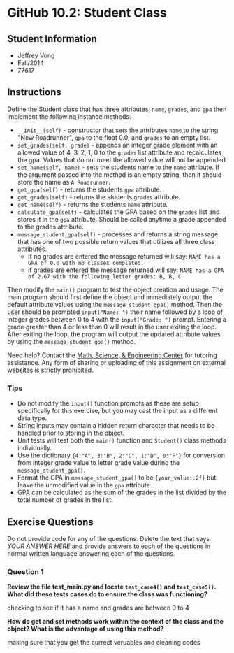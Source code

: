 # GitHub 10.2: Student Class

## Student Information

* Jeffrey Vong
* Fall/2014
* 77617

## Instructions

Define the Student class that has three attributes, `name`, `grades`, and `gpa` then implement the following instance methods:

* `__init__(self)` - constructor that sets the attributes `name` to the string "New Roadrunner", `gpa` to the float 0.0, and `grades` to an empty list.
* `set_grades(self, grade)` - appends an integer grade element with an allowed value of 4, 3, 2, 1, 0 to the `grades` list attribute and recalculates the gpa. Values that do not meet the allowed value will not be appended.
* `set_name(self, name)` - sets the students name to the `name` attribute. If the argument passed into the method is an empty string, then it should store the name as `A Roadrunner`.
* `get_gpa(self)` - returns the students `gpa` attribute.
* `get_grades(self)` - returns the students `grades` attribute.
* `get_name(self)` - returns the students `name` attribute.
* `calculate_gpa(self)` - calculates the GPA based on the `grades` list and stores it in the `gpa` attribute. Should be called anytime a grade appended to the grades attribute.
* `message_student_gpa(self)` - processes and returns a string message that has one of two possible return values that utilizes all three class attributes.
  * If no grades are entered the message returned will say: `NAME has a GPA of 0.0 with no classes completed.`
  * if grades are entered the message returned will say: `NAME has a GPA of 2.67 with the following letter grades: B, B, C`

Then modify the `main()` program to test the object creation and usage. The main program should first define the object and immediately output the default attribute values using the `message_student_gpa()` method. Then the user should be prompted `input("Name: ")` their name followed by a loop of integer grades between 0 to 4 with the `input("Grade: ")` prompt. Entering a grade greater than 4 or less than 0 will result in the user exiting the loop. After exiting the loop, the program will output the updated attribute values by using the `message_student_gpa()` method.

Need help? Contact the [Math, Science, & Engineering Center](https://www.riohondo.edu/mathematics-and-sciences/math-science-center/) for tutoring assistance. Any form of sharing or uploading of this assignment on external websites is strictly prohibited.

### Tips

* Do not modify the `input()` function prompts as these are setup specifically for this exercise, but you may cast the input as a different data type.
* String inputs may contain a hidden return character that needs to be handled prior to storing in the object.
* Unit tests will test both the `main()` function and `Student()` class methods individually.
* Use the dictionary `{4:"A", 3:"B", 2:"C", 1:"D", 0:"F"}` for conversion from integer grade value to letter grade value during the `message_student_gpa()`.
* Format the GPA in `message_student_gpa()` to be `{your_value:.2f}` but leave the unmodified value in the `gpa` attribute.
* GPA can be calculated as the sum of the grades in the list divided by the total number of grades in the list.

## Exercise Questions

Do not provide code for any of the questions. Delete the text that says *YOUR ANSWER HERE* and provide answers to each of the questions in normal written language answering each of the questions.

### Question 1

**Review the file test_main.py and locate `test_case4()` and `test_case5()`. What did these tests cases do to ensure the class was functioning?**

checking to see if it has a name and grades are between 0 to 4

**How do get and set methods work within the context of the class and the object? What is the advantage of using this method?**

making sure that you get the currect veruables and cleaning codes
